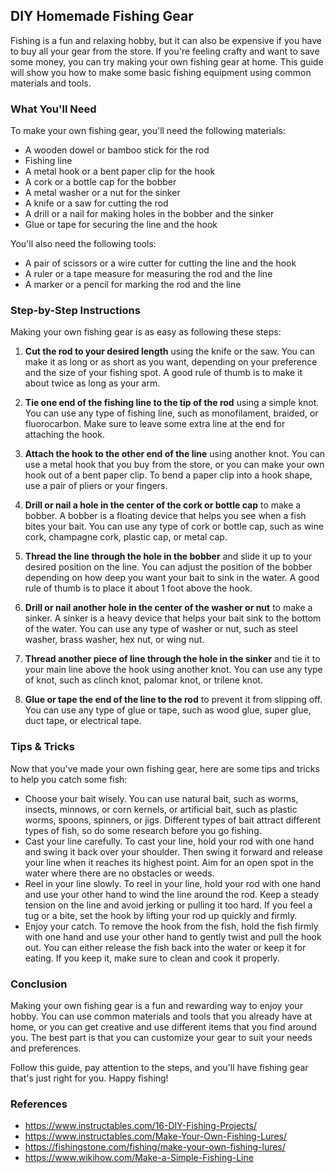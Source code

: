 ## DIY Homemade Fishing Gear

Fishing is a fun and relaxing hobby, but it can also be expensive if you have to buy all your gear from the store. If you're feeling crafty and want to save some money, you can try making your own fishing gear at home. This guide will show you how to make some basic fishing equipment using common materials and tools.

### What You'll Need

To make your own fishing gear, you'll need the following materials:

- A wooden dowel or bamboo stick for the rod
- Fishing line
- A metal hook or a bent paper clip for the hook
- A cork or a bottle cap for the bobber
- A metal washer or a nut for the sinker
- A knife or a saw for cutting the rod
- A drill or a nail for making holes in the bobber and the sinker
- Glue or tape for securing the line and the hook

You'll also need the following tools:

- A pair of scissors or a wire cutter for cutting the line and the hook
- A ruler or a tape measure for measuring the rod and the line
- A marker or a pencil for marking the rod and the line

### Step-by-Step Instructions

Making your own fishing gear is as easy as following these steps:

1) **Cut the rod to your desired length** using the knife or the saw. You can make it as long or as short as you want, depending on your preference and the size of your fishing spot. A good rule of thumb is to make it about twice as long as your arm.

2) **Tie one end of the fishing line to the tip of the rod** using a simple knot. You can use any type of fishing line, such as monofilament, braided, or fluorocarbon. Make sure to leave some extra line at the end for attaching the hook.

3) **Attach the hook to the other end of the line** using another knot. You can use a metal hook that you buy from the store, or you can make your own hook out of a bent paper clip. To bend a paper clip into a hook shape, use a pair of pliers or your fingers.

4) **Drill or nail a hole in the center of the cork or bottle cap** to make a bobber. A bobber is a floating device that helps you see when a fish bites your bait. You can use any type of cork or bottle cap, such as wine cork, champagne cork, plastic cap, or metal cap.

5) **Thread the line through the hole in the bobber** and slide it up to your desired position on the line. You can adjust the position of the bobber depending on how deep you want your bait to sink in the water. A good rule of thumb is to place it about 1 foot above the hook.

6) **Drill or nail another hole in the center of the washer or nut** to make a sinker. A sinker is a heavy device that helps your bait sink to the bottom of the water. You can use any type of washer or nut, such as steel washer, brass washer, hex nut, or wing nut.

7) **Thread another piece of line through the hole in the sinker** and tie it to your main line above the hook using another knot. You can use any type of knot, such as clinch knot, palomar knot, or trilene knot.

8) **Glue or tape the end of the line to the rod** to prevent it from slipping off. You can use any type of glue or tape, such as wood glue, super glue, duct tape, or electrical tape.

### Tips & Tricks

Now that you've made your own fishing gear, here are some tips and tricks to help you catch some fish:

- Choose your bait wisely. You can use natural bait, such as worms, insects, minnows, or corn kernels, or artificial bait, such as plastic worms, spoons, spinners, or jigs. Different types of bait attract different types of fish, so do some research before you go fishing.
- Cast your line carefully. To cast your line, hold your rod with one hand and swing it back over your shoulder. Then swing it forward and release your line when it reaches its highest point. Aim for an open spot in the water where there are no obstacles or weeds.
- Reel in your line slowly. To reel in your line, hold your rod with one hand and use your other hand to wind the line around the rod. Keep a steady tension on the line and avoid jerking or pulling it too hard. If you feel a tug or a bite, set the hook by lifting your rod up quickly and firmly.
- Enjoy your catch. To remove the hook from the fish, hold the fish firmly with one hand and use your other hand to gently twist and pull the hook out. You can either release the fish back into the water or keep it for eating. If you keep it, make sure to clean and cook it properly.

### Conclusion

Making your own fishing gear is a fun and rewarding way to enjoy your hobby. You can use common materials and tools that you already have at home, or you can get creative and use different items that you find around you. The best part is that you can customize your gear to suit your needs and preferences.

Follow this guide, pay attention to the steps, and you'll have fishing gear that's just right for you. Happy fishing!

### References

- https://www.instructables.com/16-DIY-Fishing-Projects/
- https://www.instructables.com/Make-Your-Own-Fishing-Lures/
- https://fishingstone.com/fishing/make-your-own-fishing-lures/
- https://www.wikihow.com/Make-a-Simple-Fishing-Line
